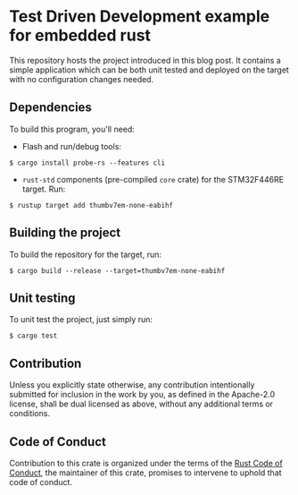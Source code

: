 # Test Driven Development example for embedded rust
This repository hosts the project introduced in this blog post.
It contains a simple application which can be both unit tested and deployed on the target with no configuration changes needed.
## Dependencies

To build this program, you'll need:

- Flash and run/debug tools:
``` console
$ cargo install probe-rs --features cli
```

- `rust-std` components (pre-compiled `core` crate) for the STM32F446RE
  target. Run:
  
``` console
$ rustup target add thumbv7em-none-eabihf
```

## Building the project
To build the repository for the target, run:
``` console
$ cargo build --release --target=thumbv7em-none-eabihf
```

## Unit testing
To unit test the project, just simply run:
``` console
$ cargo test
```


## Contribution

Unless you explicitly state otherwise, any contribution intentionally submitted
for inclusion in the work by you, as defined in the Apache-2.0 license, shall be
dual licensed as above, without any additional terms or conditions.

## Code of Conduct

Contribution to this crate is organized under the terms of the [Rust Code of
Conduct][CoC], the maintainer of this crate, promises
to intervene to uphold that code of conduct.

[CoC]: https://www.rust-lang.org/policies/code-of-conduct
